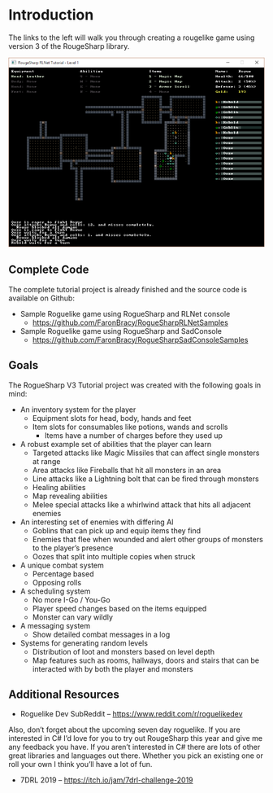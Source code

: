 # Introduction

The links to the left will walk you through creating a rougelike game using version 3 of the RougeSharp library.

![Running tutorial game](../images/V3Tutorial/01_tutorialgame.png "Running tutorial game")

## Complete Code

The complete tutorial project is already finished and the source code is available on Github:

* Sample Roguelike game using RogueSharp and RLNet console
  * <https://github.com/FaronBracy/RogueSharpRLNetSamples>
* Sample Roguelike game using RogueSharp and SadConsole
  * <https://github.com/FaronBracy/RogueSharpSadConsoleSamples>

## Goals

The RogueSharp V3 Tutorial project was created with the following goals in mind:

* An inventory system for the player
  * Equipment slots for head, body, hands and feet
  * Item slots for consumables like potions, wands and scrolls
    * Items have a number of charges before they used up
* A robust example set of abilities that the player can learn
  * Targeted attacks like Magic Missiles that can affect single monsters at range
  * Area attacks like Fireballs that hit all monsters in an area
  * Line attacks like a Lightning bolt that can be fired through monsters
  * Healing abilities
  * Map revealing abilities
  * Melee special attacks like a whirlwind attack that hits all adjacent enemies
* An interesting set of enemies with differing AI
  * Goblins that can pick up and equip items they find
  * Enemies that flee when wounded and alert other groups of monsters to the player’s presence
  * Oozes that split into multiple copies when struck
* A unique combat system
  * Percentage based
  * Opposing rolls
* A scheduling system
  * No more I-Go / You-Go
  * Player speed changes based on the items equipped
  * Monster can vary wildly
* A messaging system
  * Show detailed combat messages in a log
* Systems for generating random levels
  * Distribution of loot and monsters based on level depth
  * Map features such as rooms, hallways, doors and stairs that can be interacted with by both the player and monsters

## Additional Resources

* Roguelike Dev SubReddit – <https://www.reddit.com/r/roguelikedev>

Also, don’t forget about the upcoming seven day roguelike. If you are interested in C# I’d love for you to try out RougeSharp this year and give me any feedback you have. If you aren’t interested in C# there are lots of other great libraries and languages out there. Whether you pick an existing one or roll your own I think you’ll have a lot of fun.

* 7DRL 2019 – <https://itch.io/jam/7drl-challenge-2019>
